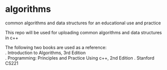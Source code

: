 # algorithms
common algorithms and data structures for an educational use and practice

This repo will be used for uploading common algorithms and data structures in c++

The following two books are used as a reference:  
 . Introduction to Algorithms, 3rd Edition  
 . Programming: Principles and Practice Using c++, 2nd Edition
 . Stanford CS221
